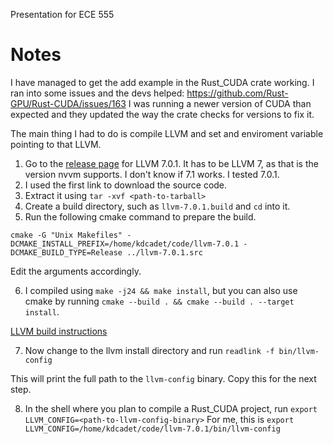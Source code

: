 Presentation for ECE 555

# Notes

I have managed to get the add example in the Rust_CUDA crate working.
I ran into some issues and the devs helped: https://github.com/Rust-GPU/Rust-CUDA/issues/163
I was running a newer version of CUDA than expected and they updated the way the crate checks for versions to fix it.

The main thing I had to do is compile LLVM and set and enviroment variable pointing to that LLVM.

1. Go to the [release page](https://releases.llvm.org/download.html#7.0.1) for LLVM 7.0.1. It has to be LLVM 7, as that is the version nvvm supports. I don't know if 7.1 works. I tested 7.0.1.
2. I used the first link to download the source code.
3. Extract it using `tar -xvf <path-to-tarball>`
4. Create a build directory, such as `llvm-7.0.1.build` and `cd` into it.
5. Run the following cmake command to prepare the build.

```
cmake -G "Unix Makefiles" -DCMAKE_INSTALL_PREFIX=/home/kdcadet/code/llvm-7.0.1 -DCMAKE_BUILD_TYPE=Release ../llvm-7.0.1.src
```

Edit the arguments accordingly.

6. I compiled using `make -j24 && make install`, but you can also use cmake by running `cmake --build . && cmake --build . --target install`.

[LLVM build instructions](https://llvm.org/docs/CMake.html)

7. Now change to the llvm install directory and run `readlink -f bin/llvm-config`

This will print the full path to the `llvm-config` binary. Copy this for the next step.

8. In the shell where you plan to compile a Rust_CUDA project, run `export LLVM_CONFIG=<path-to-llvm-config-binary>`
For me, this is 
`export LLVM_CONFIG=/home/kdcadet/code/llvm-7.0.1/bin/llvm-config`
